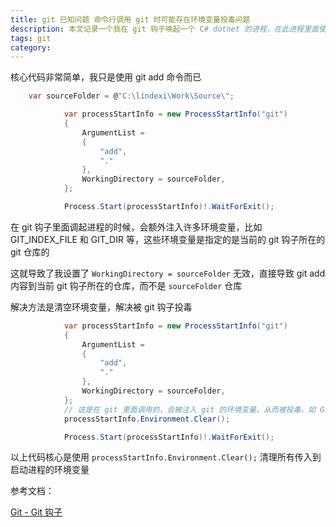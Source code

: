 ```yaml
---
title: git 已知问题 命令行调用 git 时可能存在环境变量投毒问题
description: 本文记录一个我在 git 钩子唤起一个 C# dotnet 的进程，在此进程里面使用 Process.Start 执行 git 命令的时候，被 git 钩子环境变量投毒的问题
tags: git
category: 
---
```


<!-- 发布 -->
<!-- 博客 -->

核心代码非常简单，我只是使用 git add 命令而已

```csharp
    var sourceFolder = @"C:\lindexi\Work\Source\";

            var processStartInfo = new ProcessStartInfo("git")
            {
                ArgumentList =
                {
                    "add",
                    "."
                },
                WorkingDirectory = sourceFolder,
            };

            Process.Start(processStartInfo)!.WaitForExit();
```

在 git 钩子里面调起进程的时候，会额外注入许多环境变量，比如 GIT_INDEX_FILE 和 GIT_DIR 等，这些环境变量是指定的是当前的 git 钩子所在的 git 仓库的

这就导致了我设置了 `WorkingDirectory = sourceFolder` 无效，直接导致 git add 内容到当前 git 钩子所在的仓库，而不是 `sourceFolder` 仓库

解决方法是清空环境变量，解决被 git 钩子投毒

```csharp
            var processStartInfo = new ProcessStartInfo("git")
            {
                ArgumentList =
                {
                    "add",
                    "."
                },
                WorkingDirectory = sourceFolder,
            };
            // 这是在 git 里面调用的，会被注入 git 的环境变量，从而被投毒，如 GIT_INDEX_FILE GIT_DIR 等，导致加入的文件不是在要求的路径
            processStartInfo.Environment.Clear();

            Process.Start(processStartInfo)!.WaitForExit();
```

以上代码核心是使用 `processStartInfo.Environment.Clear();` 清理所有传入到启动进程的环境变量

参考文档：

[Git - Git 钩子](https://git-scm.com/book/zh/v2/%E8%87%AA%E5%AE%9A%E4%B9%89-Git-Git-%E9%92%A9%E5%AD%90 )

